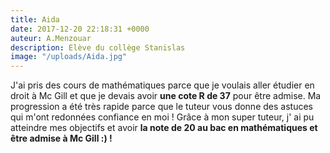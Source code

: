 ```yaml
---
title: Aida
date: 2017-12-20 22:18:31 +0000
auteur: A.Menzouar
description: Elève du collège Stanislas
image: "/uploads/Aida.jpg"
---
```

J'ai pris des cours de mathématiques parce que je voulais aller étudier en droit à Mc Gill et que je devais avoir **une cote R de 37** pour être admise. Ma progression a été très rapide parce que le tuteur vous donne des astuces qui m'ont redonnées confiance en moi ! Grâce à mon super tuteur, j' ai pu atteindre mes objectifs et avoir **la note de 20 au bac en mathématiques et être admise à Mc Gill :) !**